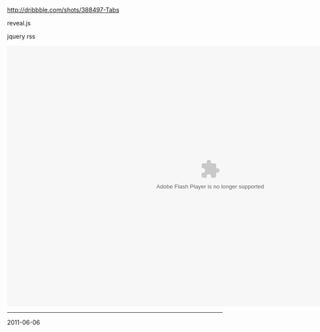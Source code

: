 http://dribbble.com/shots/388497-Tabs

reveal.js

jquery rss 




<embed src="http://stat.dinamalar.com/new/js/mainfin.swf?txt=http://rss.dinamalar.com/ebook.php?id=25-2014-06-01141505135728000000.xml" loop="false" menu="false" quality="high" bgcolor="#ffffff" width="950" height="610" name="mainfin" align="middle" allowscriptaccess="sameDomain" type="application/x-shockwave-flash" pluginspage="http://www.macromedia.com/go/getflashplayer">

---
2011-06-06